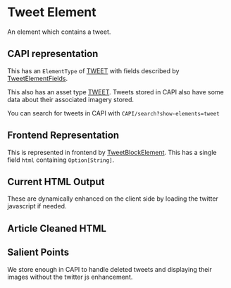 # Tweet Element

An element which contains a tweet.

## CAPI representation

This has an `ElementType` of [TWEET](https://github.com/guardian/content-api-models/blob/master/models/src/main/thrift/content/v1.thrift#L95) with fields described by [TweetElementFields](https://github.com/guardian/content-api-models/blob/master/models/src/main/thrift/content/v1.thrift#L389).

This also has an asset type [TWEET](https://github.com/guardian/content-api-models/blob/master/models/src/main/thrift/content/v1.thrift#L204). Tweets stored in CAPI also have some data about their associated imagery stored.

You can search for tweets in CAPI with `CAPI/search?show-elements=tweet`

## Frontend Representation

This is represented in frontend by [TweetBlockElement](https://github.com/guardian/frontend/blob/9a2e342437858c621b39eda3ea459e893770af93/common/app/model/liveblog/BlockElement.scala#L9). This has a single field `html` containing `Option[String]`.

## Current HTML Output

These are dynamically enhanced on the client side by loading the twitter javascript if needed.

## Article Cleaned HTML

## Salient Points

We store enough in CAPI to handle deleted tweets and displaying their images without the twitter js enhancement.
